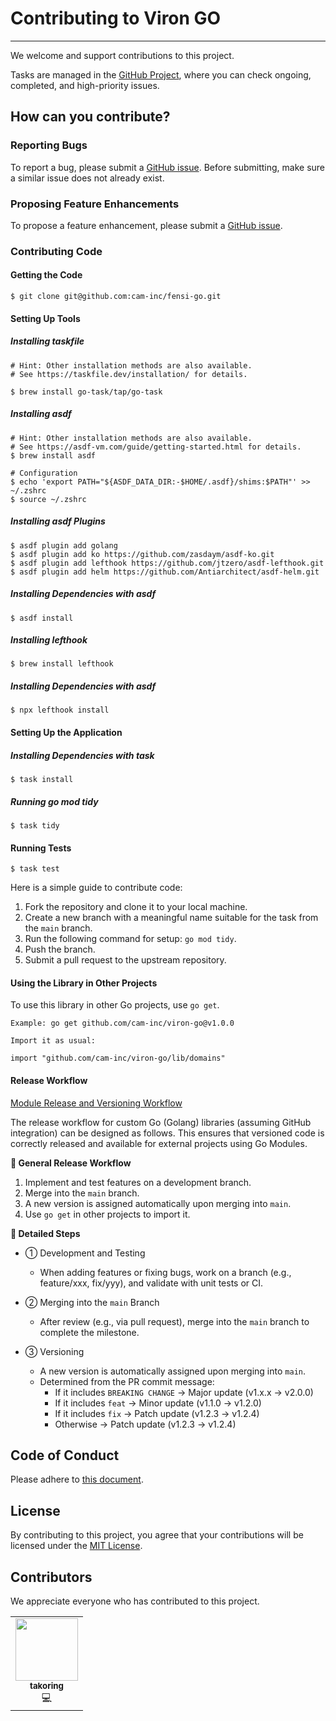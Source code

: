 # Contributing to Viron GO

---

We welcome and support contributions to this project.

Tasks are managed in the [GitHub Project](https://github.com/orgs/cam-inc/projects/2), where you can check ongoing, completed, and high-priority issues.

## How can you contribute?

### Reporting Bugs

To report a bug, please submit a [GitHub issue](https://github.com/cam-inc/viron-go/issues/new?assignees=&labels=bug&template=bug_report.md&title=). Before submitting, make sure a similar issue does not already exist.

### Proposing Feature Enhancements

To propose a feature enhancement, please submit a [GitHub issue](https://github.com/cam-inc/viron-go/issues/new?assignees=&labels=enhancement&template=feature_request.md&title=).

### Contributing Code

#### Getting the Code
```
$ git clone git@github.com:cam-inc/fensi-go.git
```

#### Setting Up Tools
##### Installing taskfile
```
# Hint: Other installation methods are also available.
# See https://taskfile.dev/installation/ for details.

$ brew install go-task/tap/go-task
```

##### Installing asdf
```
# Hint: Other installation methods are also available.
# See https://asdf-vm.com/guide/getting-started.html for details.
$ brew install asdf

# Configuration
$ echo 'export PATH="${ASDF_DATA_DIR:-$HOME/.asdf}/shims:$PATH"' >> ~/.zshrc
$ source ~/.zshrc
```

##### Installing asdf Plugins
```
$ asdf plugin add golang
$ asdf plugin add ko https://github.com/zasdaym/asdf-ko.git
$ asdf plugin add lefthook https://github.com/jtzero/asdf-lefthook.git
$ asdf plugin add helm https://github.com/Antiarchitect/asdf-helm.git
```

##### Installing Dependencies with asdf
```
$ asdf install
```

##### Installing lefthook
```
$ brew install lefthook
```

##### Installing Dependencies with asdf
```
$ npx lefthook install
```

#### Setting Up the Application
##### Installing Dependencies with task
```
$ task install
```

##### Running go mod tidy
```
$ task tidy
```

#### Running Tests
```
$ task test
```

Here is a simple guide to contribute code:

1. Fork the repository and clone it to your local machine.
2. Create a new branch with a meaningful name suitable for the task from the `main` branch.
3. Run the following command for setup: `go mod tidy`.
4. Push the branch.
5. Submit a pull request to the upstream repository.

#### Using the Library in Other Projects
To use this library in other Go projects, use `go get`.
```
Example: go get github.com/cam-inc/viron-go@v1.0.0

Import it as usual:

import "github.com/cam-inc/viron-go/lib/domains"
```

#### Release Workflow
[Module Release and Versioning Workflow](https://go.dev/doc/modules/release-workflow)

The release workflow for custom Go (Golang) libraries (assuming GitHub integration) can be designed as follows. This ensures that versioned code is correctly released and available for external projects using Go Modules.

**🔁 General Release Workflow**

1. Implement and test features on a development branch.
2. Merge into the `main` branch.
3. A new version is assigned automatically upon merging into `main`.
4. Use `go get` in other projects to import it.

**📌 Detailed Steps**

- ① Development and Testing
  - When adding features or fixing bugs, work on a branch (e.g., feature/xxx, fix/yyy), and validate with unit tests or CI.

- ② Merging into the `main` Branch
  - After review (e.g., via pull request), merge into the `main` branch to complete the milestone.

- ③ Versioning
  - A new version is automatically assigned upon merging into `main`.
  - Determined from the PR commit message:
    - If it includes `BREAKING CHANGE` → Major update (v1.x.x → v2.0.0)
    - If it includes `feat` → Minor update (v1.1.0 → v1.2.0)
    - If it includes `fix` → Patch update (v1.2.3 → v1.2.4)
    - Otherwise → Patch update (v1.2.3 → v1.2.4)

## Code of Conduct

Please adhere to [this document](./CODE_OF_CONDUCT.md).

## License

By contributing to this project, you agree that your contributions will be licensed under the [MIT License](./LICENSE).

## Contributors

We appreciate everyone who has contributed to this project.

<table>
  <tr>
    <td align="center"><a href="https://github.com/takoring"><img src="https://avatars.githubusercontent.com/u/24517668?v=4" width="100px;" alt=""/><br /><sub><b>takoring</b></sub></a><br />💻</td>
  </tr>
</table>
